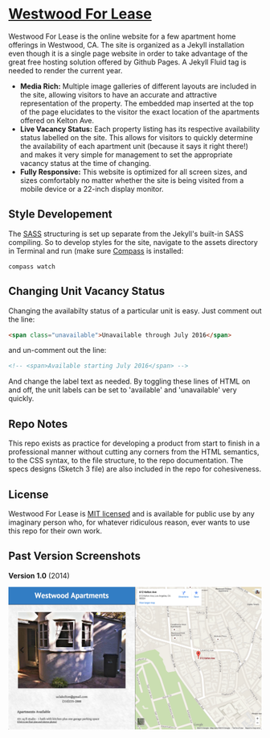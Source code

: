 # [Westwood For Lease](http://westwood4lease.com/)

Westwood For Lease is the online website for a few apartment home offerings in Westwood, CA. The site is organized as a Jekyll installation even though it is a single page website in order to take advantage of the great free hosting solution offered by Github Pages. A Jekyll Fluid tag is needed to render the current year.


* **Media Rich:** Multiple image galleries of different layouts are included in the site, allowing visitors to have an accurate and attractive representation of the property. The embedded map inserted at the top of the page elucidates to the visitor the exact location of the apartments offered on Kelton Ave.
* **Live Vacancy Status:** Each property listing has its respective availability status labelled on the site. This allows for visitors to quickly determine the availability of each apartment unit (because it says it right there!) and makes it very simple for management to set the appropriate vacancy status at the time of changing.
* **Fully Responsive:** This website is optimized for all screen sizes, and sizes comfortably no matter whether the site is being visited from a mobile device or a 22-inch display monitor.

## Style Developement

The [SASS](http://sass-lang.com/) structuring is set up separate from the Jekyll's built-in SASS compiling. So to develop styles for the site, navigate to the assets directory in Terminal and run (make sure [Compass](http://compass-style.org/) is installed:

```
compass watch
```

## Changing Unit Vacancy Status

Changing the availabilty status of a particular unit is easy. Just comment out the line:
```html
<span class="unavailable">Unavailable through July 2016</span>
```
and un-comment out the line:
```html
<!-- <span>Available starting July 2016</span> -->
```
And change the label text as needed. By toggling these lines of HTML on and off, the unit labels can be set to 'available' and 'unavailable' very quickly.

## Repo Notes

This repo exists as practice for developing a product from start to finish in a professional manner without cutting any corners from the HTML semantics, to the CSS syntax, to the file structure, to the repo documentation. The specs designs (Sketch 3 file) are also included in the repo for cohesiveness.

## License

Westwood For Lease is [MIT licensed](./LICENSE?raw=true) and is available for public use by any imaginary person who, for whatever ridiculous reason, ever wants to use this repo for their own work.

## Past Version Screenshots

**Version 1.0** (2014)

![ScreenShot](./screenshots/v1_1.png)